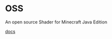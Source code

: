 # OSS
An open source Shader for Minecraft Java Edition


[docs](https://shaders.properties/current/guides/your-first-shader/0_intro/)
